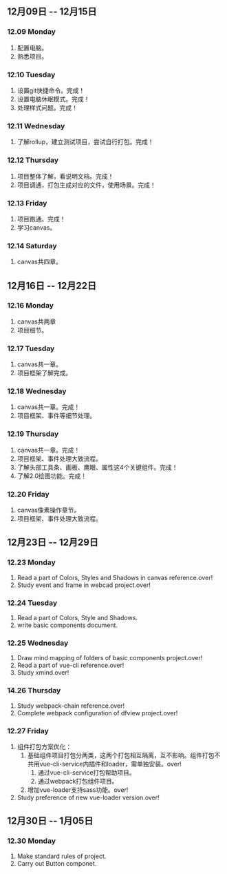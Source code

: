 ## 12月09日 -- 12月15日

### 12.09 Monday
1. 配置电脑。
2. 熟悉项目。

### 12.10 Tuesday
1. 设置git快捷命令。完成！
2. 设置电脑休眠模式。完成！
3. 处理样式问题。完成！

### 12.11 Wednesday
1. 了解rollup，建立测试项目，尝试自行打包。完成！

### 12.12 Thursday
1. 项目整体了解，看说明文档。完成！
2. 项目调通，打包生成对应的文件，使用场景。完成！

### 12.13 Friday
1. 项目跑通。完成！
2. 学习canvas。

### 12.14 Saturday
1. canvas共四章。

## 12月16日 -- 12月22日

### 12.16 Monday
1. canvas共两章
2. 项目细节。

### 12.17 Tuesday
1. canvas共一章。
2. 项目框架了解完成。

### 12.18 Wednesday
1. canvas共一章。完成！
2. 项目框架、事件等细节处理。

### 12.19 Thursday
1. canvas共一章。完成！
2. 项目框架、事件处理大致流程。
3. 了解头部工具条、画板、鹰眼、属性这4个关键组件。完成！
4. 了解2.0绘图功能。完成！

### 12.20 Friday
1. canvas像素操作章节。
2. 项目框架、事件处理大致流程。

## 12月23日 -- 12月29日

### 12.23 Monday
1. Read a part of Colors, Styles and Shadows in canvas reference.over!
2. Study event and frame in webcad project.over!

### 12.24 Tuesday
1. Read a part of Colors, Style and Shadows.
2. write basic components document.

### 12.25 Wednesday
1. Draw mind mapping of folders of basic components project.over!
2. Read a part of vue-cli reference.over!
3. Study xmind.over!

### 14.26 Thursday
1. Study webpack-chain reference.over!
2. Complete webpack configuration of dfview project.over!

### 12.27 Friday
1. 组件打包方案优化：
   1. 基础组件项目打包分两类，这两个打包相互隔离，互不影响。组件打包不共用vue-cli-service内插件和loader，需单独安装。over!
      1. 通过vue-cli-service打包帮助项目。
      2. 通过webpack打包组件项目。
   2. 增加vue-loader支持sass功能。over!
2. Study preference of new vue-loader version.over!

## 12月30日 -- 1月05日

### 12.30 Monday
1. Make standard rules of project.
2. Carry out Button componet.